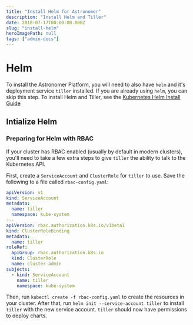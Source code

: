 ```yaml
---
title: "Install Helm for Astronomer"
description: "Install Helm and Tiller"
date: 2018-07-17T00:00:00.000Z
slug: "install-helm"
heroImagePath: null
tags: ["admin-docs"]
---
```




# Helm

To install the Astronomer Platform, you will need to also have `helm` and it's deployment service `tiller` installed. If you are already using `helm`, you can skip this step.
To install Helm and Tiller, see the [Kubernetes Helm Install Guide](https://github.com/kubernetes/helm/blob/master/docs/install.md)

## Intialize Helm

### Preparing for Helm with RBAC

If your cluster has RBAC enabled (usually by default in modern clusters), you'll need to take a few extra steps to give `tiller` the ability to talk to the Kubernetes API.

First, create a `ServiceAccount` and `ClusterRole` for `tiller` to use. Save the following to a file called `rbac-config.yaml`:

```yaml
apiVersion: v1
kind: ServiceAccount
metadata:
  name: tiller
  namespace: kube-system
---
apiVersion: rbac.authorization.k8s.io/v1beta1
kind: ClusterRoleBinding
metadata:
  name: tiller
roleRef:
  apiGroup: rbac.authorization.k8s.io
  kind: ClusterRole
  name: cluster-admin
subjects:
  - kind: ServiceAccount
    name: tiller
    namespace: kube-system
```

Then, run `kubectl create -f rbac-config.yaml` to create the resources in your cluster. After that, run `helm init --service-account tiller` to install `tiller` with the new service account. `tiller` should now have permissions to deploy charts.
